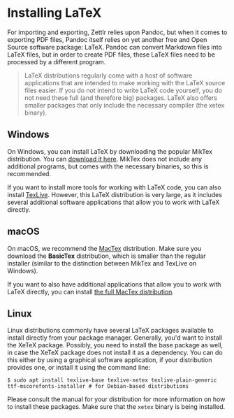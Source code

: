 # Installing LaTeX

For importing and exporting, Zettlr relies upon Pandoc, but when it comes to exporting PDF files, Pandoc itself relies on yet another free and Open Source software package: LaTeX. Pandoc can convert Markdown files into LaTeX files, but in order to create PDF files, these LaTeX files need to be processed by a different program.

> LaTeX distributions regularly come with a host of software applications that are intended to make working with the LaTeX source files easier. If you do not intend to write LaTeX code yourself, you do not need these full (and therefore big) packages. LaTeX also offers smaller packages that only include the necessary compiler (the xetex binary).

## Windows

On Windows, you can install LaTeX by downloading the popular MikTex distribution. You can [download it here](https://miktex.org/download). MikTex does not include any additional programs, but comes with the necessary binaries, so this is recommended.

If you want to install more tools for working with LaTeX code, you can also install [TexLive](https://www.tug.org/texlive/). However, this LaTeX distribution is very large, as it includes several additional software applications that allow you to work with LaTeX directly.

## macOS

On macOS, we recommend the [MacTex](https://www.tug.org/mactex/morepackages.html) distribution. Make sure you download the **BasicTex** distribution, which is smaller than the regular installer (similar to the distinction between MikTex and TexLive on Windows).

If you want to also have additional applications that allow you to work with LaTeX directly, you can install [the full MacTex distribution](https://www.tug.org/mactex/mactex-download.html).

## Linux

Linux distributions commonly have several LaTeX packages available to install directly from your package manager. Generally, you'd want to install the XeTeX package. Possibly, you need to install the base package as well, in case the XeTeX package does not install it as a dependency. You can do this either by using a graphical software application, if your distribution provides one, or install it using the command line:

```shell
$ sudo apt install texlive-base texlive-xetex texlive-plain-generic ttf-mscorefonts-installer # for Debian-based distributions
```

Please consult the manual for your distribution for more information on how to install these packages. Make sure that the `xetex` binary is being installed.
